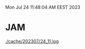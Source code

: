 Mon Jul 24 11:48:04 AM EEST 2023
# JAM
<a href='./cache/202307/24_11.log'>./cache/202307/24_11.log</a>
